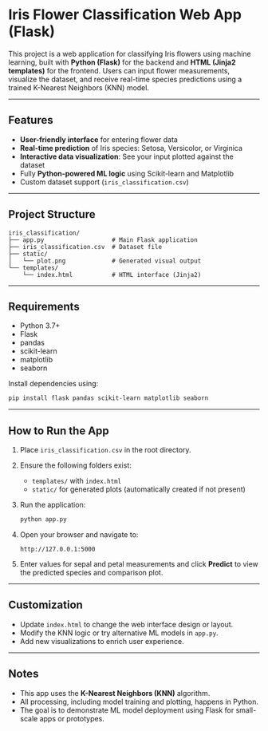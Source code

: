 # Iris Flower Classification Web App (Flask)

This project is a web application for classifying Iris flowers using machine learning, built with **Python (Flask)** for the backend and **HTML (Jinja2 templates)** for the frontend. Users can input flower measurements, visualize the dataset, and receive real-time species predictions using a trained K-Nearest Neighbors (KNN) model.

---

## Features

* **User-friendly interface** for entering flower data
* **Real-time prediction** of Iris species: Setosa, Versicolor, or Virginica
* **Interactive data visualization**: See your input plotted against the dataset
* Fully **Python-powered ML logic** using Scikit-learn and Matplotlib
* Custom dataset support (`iris_classification.csv`)

---

## Project Structure

```
iris_classification/
├── app.py                   # Main Flask application
├── iris_classification.csv  # Dataset file
├── static/
│   └── plot.png             # Generated visual output
└── templates/
    └── index.html           # HTML interface (Jinja2)
```

---

## Requirements

* Python 3.7+
* Flask
* pandas
* scikit-learn
* matplotlib
* seaborn

Install dependencies using:

```bash
pip install flask pandas scikit-learn matplotlib seaborn
```

---

## How to Run the App

1. Place `iris_classification.csv` in the root directory.
2. Ensure the following folders exist:

   * `templates/` with `index.html`
   * `static/` for generated plots (automatically created if not present)
3. Run the application:

   ```bash
   python app.py
   ```
4. Open your browser and navigate to:

   ```
   http://127.0.0.1:5000
   ```
5. Enter values for sepal and petal measurements and click **Predict** to view the predicted species and comparison plot.

---

## Customization

* Update `index.html` to change the web interface design or layout.
* Modify the KNN logic or try alternative ML models in `app.py`.
* Add new visualizations to enrich user experience.

---

## Notes

* This app uses the **K-Nearest Neighbors (KNN)** algorithm.
* All processing, including model training and plotting, happens in Python.
* The goal is to demonstrate ML model deployment using Flask for small-scale apps or prototypes.

